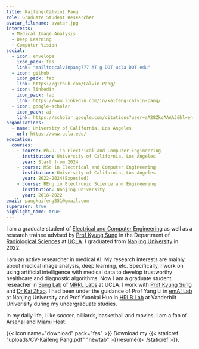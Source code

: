 ```yaml
---
title: Kaifeng(Calvin) Pang
role: Graduate Student Researcher
avatar_filename: avatar.jpg
interests:
  - Medical Image Analysis
  - Deep Learning
  - Computer Vision
social:
  - icon: envelope
    icon_pack: fas
    link: "mailto:calvinpang777 AT g DOT ucla DOT edu"
  - icon: github
    icon_pack: fab
    link: https://github.com/Calvin-Pang/
  - icon: linkedin
    icon_pack: fab
    link: https://www.linkedin.com/in/kaifeng-calvin-pang/
  - icon: google-scholar
    icon_pack: ai
    link: https://scholar.google.com/citations?user=aA28ZkcAAAAJ&hl=en
organizations:
  - name: University of California, Los Angeles
    url: https://www.ucla.edu/
education:
  courses:
    - course: Ph.D. in Electrical and Computer Engineering    
      institution: University of California, Los Angeles
      year: Start from 2024
    - course: MSc in Electrical and Computer Engineering    
      institution: University of California, Los Angeles
      year: 2022-2024(Expected)
    - course: BEng in Electronic Science and Engineering
      institution: Nanjing University
      year: 2018-2022
email: pangkaifeng851@gmail.com
superuser: true
highlight_name: true
---
```


I am a graduate student of [Electrical and Computer Engineering](https://samueli.ucla.edu/) as well as a research trainee advised by [Prof Kyung Sung](http://kyungs.bol.ucla.edu/Site/Home.html) in the Department of [Radiological Sciences](https://www.uclahealth.org/departments/radiology) at [UCLA](https://www.ucla.edu/). I graduated from [Nanjing University](https://www.nju.edu.cn/en/) in 2022.

I am an active researcher in medical AI. My research interests are mainly about medical image analysis, deep learning, etc. Specifically, I work on using artificial intelligence with medical data to develop trustworthy healthcare and diagnostic algorithms. Now I am a graduate student reseacher in [Sung Lab](https://mrrl.ucla.edu/sunglab/) of [MRRL Labs](https://mrrl.ucla.edu/pages/) at UCLA. I work with [Prof Kyung Sung](http://kyungs.bol.ucla.edu/Site/Home.html) and [Dr Kai Zhao](https://kaizhao.net/). I had been under the guidance of Prof Yang Li in [emAI Lab](https://nju-ee.github.io/) at Nanjing University and Prof Yuankai Huo in [HRLB Lab](https://hrlblab.github.io/) at Vanderbilt Univerisity during my undergraduate studies. 

In my daily life, I like soccer, billiards, basketball and movies. I am a fan of [Arsenal](https://www.arsenal.com/) and [Miami Heat](https://www.nba.com/heat).


{{< icon name="download" pack="fas" >}} Download my {{< staticref "uploads/CV-Kaifeng Pang.pdf" "newtab" >}}resumé{{< /staticref >}}.
